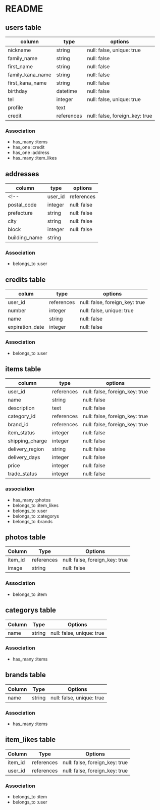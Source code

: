 # README


## users table
|column|type|options|
|------|----|-------|
|nickname            |string  |null: false, unique: true |
|family_name         |string  |null: false |
|first_name          |string  |null: false |
|family_kana_name    |string  |null: false |
|first_kana_name     |string  |null: false |
|birthday            |datetime|null: false |
|tel                 |integer |null: false, unique: true | 
|profile             |text    |
|credit              |references  |null: false, foreign_key: true |

### Association
- has_many :items
- has_one :credit
- has_one :address
- has_many :item_likes


## addresses
|column|type|options|
|------|----|-------|
<!-- |user_id             |references |null: false, foreign_key: true | -->
|postal_code         |integer    |null: false |
|prefecture          |string     |null: false |
|city                |string     |null: false |
|block               |integer    |null: false |
|building_name       |string     |

### Association
- belongs_to :user


## credits table
|colum|type|options|
|-----|----|-------|
|user_id             |references |null: false, foreign_key: true |
|number              |integer    |null: false, unique: true |
|name                |string     |null: false |
|expiration_date     |integer    |null: false |

### Association
- belongs_to :user

## items table
|column|type|options|
|------|----|-------|
|user_id           |references |null: false, foreign_key: true |
|name              |string  |null: false |
|description       |text    |null: false |
|category_id       |references |null: false, foreign_key: true |
|brand_id          |references |null: false, foreign_key: true |
|item_status       |integer  |null: false |
|shipping_charge   |integer  |null: false |
|delivery_region   |string   |null: false |
|delivery_days     |integer  |null: false |
|price             |integer  |null: false |
|trade_status      |integer  |null: false |


### association
- has_many :photos
- belongs_to :item_likes
- belongs_to :user
- belongs_to :categorys
- belongs_to :brands



## photos table

|Column|Type|Options|
|------|----|-------|
|item_id            |references    |null: false, foreign_key: true    |
|image              |string        |null: false|

### Association
- belongs_to :item

## categorys table
|Column|Type|Options|
|------|----|-------|
|name  |string      |null: false, unique: true  |

### Association
- has_many :items

## brands table
|Column|Type|Options|
|------|----|-------|
|name  |string      |null: false, unique: true  |

### Association
- has_many :items

## item_likes table
|Column|Type|Options|
|------|----|-------|
|item_id            |references |null: false, foreign_key: true |
|user_id            |references |null: false, foreign_key: true |

### Association
- belongs_to :item
- belongs_to :user

